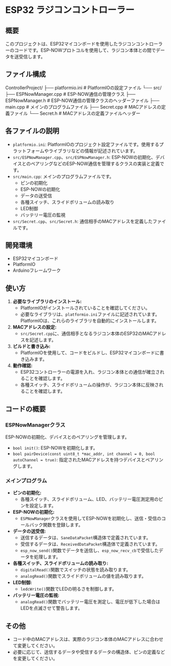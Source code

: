 # ESP32 ラジコンコントローラー

## 概要

このプロジェクトは、ESP32マイコンボードを使用したラジコンコントローラーのコードです。ESP-NOWプロトコルを使用して、ラジコン本体との間でデータを送受信します。

## ファイル構成
ControllerProject/
├── platformio.ini  # PlatformIOの設定ファイル
└── src/
├── ESPNowManager.cpp  # ESP-NOW通信の管理クラス
├── ESPNowManager.h    # ESP-NOW通信の管理クラスのヘッダーファイル
├── main.cpp           # メインのプログラムファイル
├── Secret.cpp         # MACアドレスの定義ファイル
└── Secret.h           # MACアドレスの定義ファイルヘッダー

## 各ファイルの説明

* `platformio.ini`: PlatformIOのプロジェクト設定ファイルです。使用するプラットフォームやライブラリなどの情報が記述されています。
* `src/ESPNowManager.cpp`、`src/ESPNowManager.h`: ESP-NOWの初期化、デバイスとのペアリングなどのESP-NOW通信を管理するクラスの実装と定義です。
* `src/main.cpp`: メインのプログラムファイルです。
    * ピンの初期化
    * ESP-NOWの初期化
    * データの送受信
    * 各種スイッチ、スライドボリュームの読み取り
    * LED制御
    * バッテリー電圧の監視
* `src/Secret.cpp`、`src/Secret.h`: 通信相手のMACアドレスを定義したファイルです。

## 開発環境

* ESP32マイコンボード
* PlatformIO
* Arduinoフレームワーク

## 使い方

1.  **必要なライブラリのインストール:**
    * PlatformIOがインストールされていることを確認してください。
    * 必要なライブラリは、`platformio.ini`ファイルに記述されています。PlatformIOは、これらのライブラリを自動的にインストールします。
2.  **MACアドレスの設定:**
    * `src/Secret.cpp`に、通信相手となるラジコン本体のESP32のMACアドレスを記述します。
3.  **ビルドと書き込み:**
    * PlatformIOを使用して、コードをビルドし、ESP32マイコンボードに書き込みます。
4.  **動作確認:**
    * ESP32コントローラーの電源を入れ、ラジコン本体との通信が確立されることを確認します。
    * 各種スイッチ、スライドボリュームの操作が、ラジコン本体に反映されることを確認します。

## コードの概要

### ESPNowManagerクラス

ESP-NOWの初期化、デバイスとのペアリングを管理します。

* `bool init()`: ESP-NOWを初期化します。
* `bool pairDevice(const uint8_t *mac_addr, int channel = 0, bool autoChannel = true)`: 指定されたMACアドレスを持つデバイスとペアリングします。

### メインプログラム

* **ピンの初期化:**
    * 各種スイッチ、スライドボリューム、LED、バッテリー電圧測定用のピンを設定します。
* **ESP-NOWの初期化:**
    * `ESPNowManager`クラスを使用してESP-NOWを初期化し、送信・受信のコールバック関数を登録します。
* **データの送受信:**
    * 送信するデータは、`SaneDataPacket`構造体で定義されています。
    * 受信するデータは、`ReceivedDataPacket`構造体で定義されています。
    * `esp_now_send()`関数でデータを送信し、`esp_now_recv_cb`で受信したデータを処理します。
* **各種スイッチ、スライドボリュームの読み取り:**
    * `digitalRead()`関数でスイッチの状態を読み取ります。
    * `analogRead()`関数でスライドボリュームの値を読み取ります。
* **LED制御:**
    * `ledcWrite()`関数でLEDの明るさを制御します。
* **バッテリー電圧の監視:**
    * `analogRead()`関数でバッテリー電圧を測定し、電圧が低下した場合はLEDを点滅させて警告します。

## その他

* コード中のMACアドレスは、実際のラジコン本体のMACアドレスに合わせて変更してください。
* 必要に応じて、送信するデータや受信するデータの構造体、ピンの定義などを変更してください。